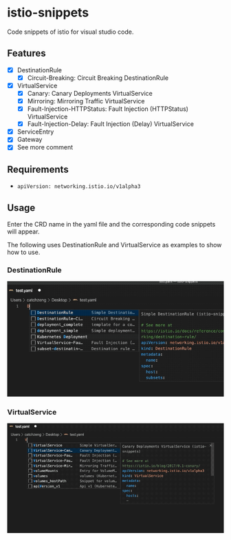 # istio-snippets

Code snippets of istio for visual studio code.

## Features

- [x] DestinationRule
  - [x] Circuit-Breaking: Circuit Breaking DestinationRule
- [x] VirtualService
  - [x] Canary: Canary Deployments VirtualService
  - [x] Mirroring: Mirroring Traffic VirtualService
  - [x] Fault-Injection-HTTPStatus: Fault Injection (HTTPStatus) VirtualService
  - [x] Fault-Injection-Delay: Fault Injection (Delay) VirtualService
- [x] ServiceEntry
- [x] Gateway
- [x] See more comment

## Requirements

- `apiVersion: networking.istio.io/v1alpha3`

## Usage

Enter the CRD name in the yaml file and the corresponding code snippets will appear.

The following uses DestinationRule and VirtualService as examples to show how to use.

### DestinationRule

![DestinationRule](https://raw.githubusercontent.com/MakeOptim/istio-snippets/master/images/DestinationRule.gif)

### VirtualService

![VirtualService](https://raw.githubusercontent.com/MakeOptim/istio-snippets/master/images/VirtualService.gif)